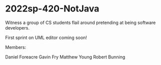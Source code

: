 # 2022sp-420-NotJava

Witness a group of CS students flail around pretending at being software developers.

First sprint on UML editor coming soon!

Members:

Daniel Foreacre
Gavin Fry
Matthew Young
Robert Bunning
